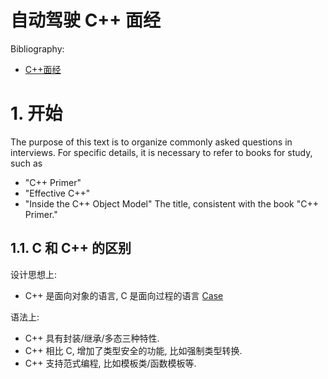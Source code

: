 # 自动驾驶 C++ 面经

Bibliography: 
- [C++面经](https://zhuanlan.zhihu.com/p/675399586)
  
# 1. 开始
The purpose of this text is to organize commonly asked questions in interviews. For specific details, it is necessary to refer to books for study, such as 
- "C++ Primer"
- "Effective C++"
- "Inside the C++ Object Model"
The title, consistent with the book "C++ Primer."

## 1.1. C 和 C++ 的区别
  
设计思想上:
- C++ 是面向对象的语言, C 是面向过程的语言 [Case](https://www.zhihu.com/question/24425316)

语法上:
- C++ 具有封装/继承/多态三种特性.
- C++ 相比 C, 增加了类型安全的功能, 比如强制类型转换.
- C++ 支持范式编程, 比如模板类/函数模板等.
